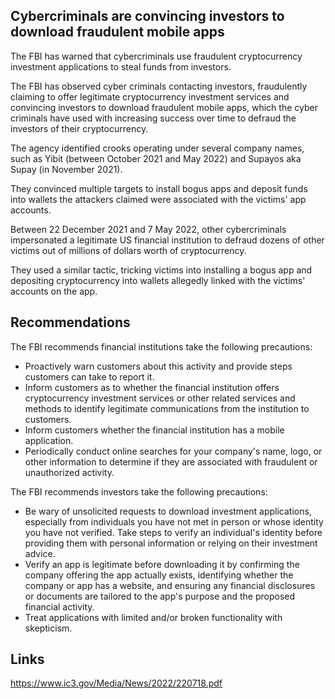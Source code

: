 ## Cybercriminals are convincing investors to download fraudulent mobile apps

The FBI has warned that cybercriminals use fraudulent cryptocurrency investment applications to steal funds from investors.

The FBI has observed cyber criminals contacting investors, fraudulently claiming to offer legitimate cryptocurrency investment services and convincing investors to download fraudulent mobile apps, which the cyber criminals have used with increasing success over time to defraud the investors of their cryptocurrency.

The agency identified crooks operating under several company names, such as Yibit (between October 2021 and May 2022) and Supayos aka Supay (in November 2021).

They convinced multiple targets to install bogus apps and deposit funds into wallets the attackers claimed were associated with the victims' app accounts.

Between 22 December 2021 and 7 May 2022, other cybercriminals impersonated a legitimate US financial institution to defraud dozens of other victims out of millions of dollars worth of cryptocurrency.

They used a similar tactic, tricking victims into installing a bogus app and depositing cryptocurrency into wallets allegedly linked with the victims' accounts on the app.

## Recommendations

The FBI recommends financial institutions take the following precautions:

* Proactively warn customers about this activity and provide steps customers can take to
report it.
* Inform customers as to whether the financial institution offers cryptocurrency
investment services or other related services and methods to identify legitimate
communications from the institution to customers.
* Inform customers whether the financial institution has a mobile application.
* Periodically conduct online searches for your company's name, logo, or other
information to determine if they are associated with fraudulent or unauthorized activity.

The FBI recommends investors take the following precautions:

* Be wary of unsolicited requests to download investment applications, especially from
individuals you have not met in person or whose identity you have not verified. Take
steps to verify an individual's identity before providing them with personal information
or relying on their investment advice.
* Verify an app is legitimate before downloading it by confirming the company offering
the app actually exists, identifying whether the company or app has a website, and
ensuring any financial disclosures or documents are tailored to the app's purpose and
the proposed financial activity.
* Treat applications with limited and/or broken functionality with skepticism.

## Links

https://www.ic3.gov/Media/News/2022/220718.pdf
